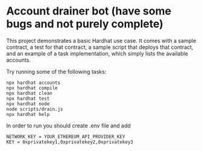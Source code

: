 # Account drainer bot (have some bugs and not purely complete)

This project demonstrates a basic Hardhat use case. It comes with a sample contract, a test for that contract, a sample script that deploys that contract, and an example of a task implementation, which simply lists the available accounts.

Try running some of the following tasks:

```shell
npx hardhat accounts
npx hardhat compile
npx hardhat clean
npx hardhat test
npx hardhat node
node scripts/drain.js
npx hardhat help
```

In order to run you should create .env file and add 
```shell
NETWORK_KEY = YOUR_ETHEREUM_API_PROVIDER_KEY
KEY = 0xprivatekey1,0xprivatekey2,0xprivatekey3
```
